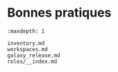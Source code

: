 # Bonnes pratiques

```{toctree}
:maxdepth: 1

inventory.md
workspaces.md
galaxy_release.md
roles/__index.md
```
